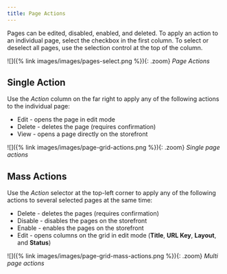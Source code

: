 ```yaml
---
title: Page Actions
---
```


Pages can be edited, disabled, enabled, and deleted. To apply an action to an individual page, select the checkbox in the first column. To select or deselect all pages, use the selection control at the top of the column.

![]({% link images/images/pages-select.png %}){: .zoom}
_Page Actions_

## Single Action

Use the _Action_ column on the far right to apply any of the following actions to the individual page:

- Edit - opens the page in edit mode
- Delete - deletes the page (requires confirmation)
- View - opens a page directly on the storefront

![]({% link images/images/page-grid-actions.png %}){: .zoom}
_Single page actions_

## Mass Actions

Use the _Action_ selector at the top-left corner to apply any of the following actions to several selected pages at the same time:

- Delete - deletes the pages (requires confirmation)
- Disable - disables the pages on the storefront
- Enable - enables the pages on the storefront
- Edit - opens columns on the grid in edit mode (**Title**, **URL Key**, **Layout**, and **Status**)

![]({% link images/images/page-grid-mass-actions.png %}){: .zoom}
_Multi page actions_
